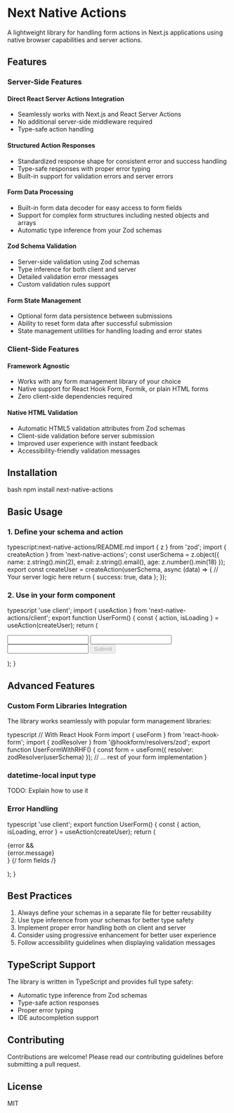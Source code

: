 # Next Native Actions

A lightweight library for handling form actions in Next.js applications using native browser capabilities and server actions.

## Features

### Server-Side Features

#### Direct React Server Actions Integration

- Seamlessly works with Next.js and React Server Actions
- No additional server-side middleware required
- Type-safe action handling

#### Structured Action Responses

- Standardized response shape for consistent error and success handling
- Type-safe responses with proper error typing
- Built-in support for validation errors and server errors

#### Form Data Processing

- Built-in form data decoder for easy access to form fields
- Support for complex form structures including nested objects and arrays
- Automatic type inference from your Zod schemas

#### Zod Schema Validation

- Server-side validation using Zod schemas
- Type inference for both client and server
- Detailed validation error messages
- Custom validation rules support

#### Form State Management

- Optional form data persistence between submissions
- Ability to reset form data after successful submission
- State management utilities for handling loading and error states

### Client-Side Features

#### Framework Agnostic

- Works with any form management library of your choice
- Native support for React Hook Form, Formik, or plain HTML forms
- Zero client-side dependencies required

#### Native HTML Validation

- Automatic HTML5 validation attributes from Zod schemas
- Client-side validation before server submission
- Improved user experience with instant feedback
- Accessibility-friendly validation messages

## Installation

bash
npm install next-native-actions

## Basic Usage

### 1. Define your schema and action

typescript:next-native-actions/README.md
import { z } from 'zod';
import { createAction } from 'next-native-actions';
const userSchema = z.object({
name: z.string().min(2),
email: z.string().email(),
age: z.number().min(18)
});
export const createUser = createAction(userSchema, async (data) => {
// Your server logic here
return { success: true, data };
});

### 2. Use in your form component

typescript
'use client';
import { useAction } from 'next-native-actions/client';
export function UserForm() {
const { action, isLoading } = useAction(createUser);
return (

<form action={action}>
<input name="name" type="text" required minLength={2} />
<input name="email" type="email" required />
<input name="age" type="number" required min={18} />
<button disabled={isLoading}>Submit</button>
</form>
);
}

## Advanced Features

### Custom Form Libraries Integration

The library works seamlessly with popular form management libraries:

typescript
// With React Hook Form
import { useForm } from 'react-hook-form';
import { zodResolver } from '@hookform/resolvers/zod';
export function UserFormWithRHF() {
const form = useForm({
resolver: zodResolver(userSchema)
});
// ... rest of your form implementation
}

### datetime-local input type
TODO: Explain how to use it

### Error Handling

typescript
'use client';
export function UserForm() {
const { action, isLoading, error } = useAction(createUser);
return (

<form action={action}>
{error && <div className="error">{error.message}</div>}
{/ form fields /}
</form>
);
}

## Best Practices

1. Always define your schemas in a separate file for better reusability
2. Use type inference from your schemas for better type safety
3. Implement proper error handling both on client and server
4. Consider using progressive enhancement for better user experience
5. Follow accessibility guidelines when displaying validation messages

## TypeScript Support

The library is written in TypeScript and provides full type safety:

- Automatic type inference from Zod schemas
- Type-safe action responses
- Proper error typing
- IDE autocompletion support

## Contributing

Contributions are welcome! Please read our contributing guidelines before submitting a pull request.

## License

MIT
